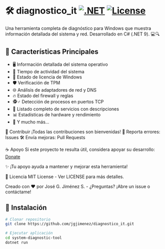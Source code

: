 # 🛠️ diagnostico_it [![.NET](https://img.shields.io/badge/.NET-9.0-512BD4)](https://dotnet.microsoft.com) [![License](https://img.shields.io/badge/License-MIT-green)](LICENSE)


Una herramienta completa de diagnóstico para Windows que muestra información detallada del sistema y red. Desarrollado en C# (.NET 9). 💻🔍

## 🌟 Características Principales
- 🖥️ Información detallada del sistema operativo
- 🔄 Tiempo de actividad del sistema
- 🔐 Estado de licencia de Windows
- 🛡️ Verificación de TPM
- 🌐 Análisis de adaptadores de red y DNS
- 🔥 Estado del firewall y reglas
- 🕵️♂️ Detección de procesos en puertos TCP
- 📜 Listado completo de servicios con descripciones
- 📊 Estadísticas de hardware y rendimiento
- 🧩 Y mucho más...

🤝 Contribuir
¡Todas las contribuciones son bienvenidas!
🔧 Reporta errores: Issues
🛠️ Envía mejoras: Pull Requests

☕ Apoyo
Si este proyecto te resulta útil, considera apoyar su desarrollo:
[Donate](https://paypal.me/josegjimenez?country.x=VE&locale.x=es_XC)

✨ ¡Tu apoyo ayuda a mantener y mejorar esta herramienta!

📜 Licencia
MIT License - Ver LICENSE para más detalles.

Creado con ❤️ por José G. Jiménez S. - ¿Preguntas? ¡Abre un issue o contáctame!


## 🚀 Instalación
```bash
# Clonar repositorio
git clone https://github.com/jgjimenez/diagnostico_it.git

# Ejecutar aplicación
cd system-diagnostic-tool
dotnet run
